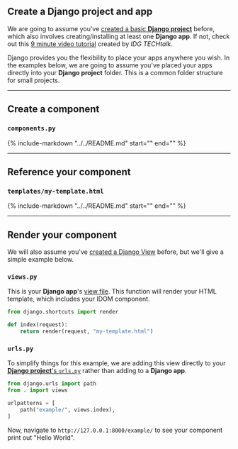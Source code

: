 ## Create a Django project and app

We are going to assume you've [created a basic **Django project**](https://docs.djangoproject.com/en/dev/intro/tutorial01/) before, which also involves creating/installing at least one **Django app**. If not, check out this [9 minute video tutorial](https://www.youtube.com/watch?v=ZsJRXS_vrw0) created by _IDG TECHtalk_.

Django provides you the flexibility to place your apps anywhere you wish. In the examples below, we are going to assume you've placed your apps directly into your **Django project** folder. This is a common folder structure for small projects.

---

## Create a component

### `components.py`

{%
   include-markdown "../../README.md"
   start="<!--py-example-start-->"
   end="<!--py-example-end-->"
%}

---

## Reference your component

### `templates/my-template.html`

{%
   include-markdown "../../README.md"
   start="<!--html-example-start-->"
   end="<!--html-example-end-->"
%}

---

## Render your component

We will also assume you've [created a Django View](https://docs.djangoproject.com/en/dev/intro/tutorial01/#write-your-first-view) before, but we'll give a simple example below.

### `views.py`

This is your **Django app**'s [view file](https://docs.djangoproject.com/en/dev/intro/tutorial01/#write-your-first-view). This function will render your HTML template, which includes your IDOM component.

```python
from django.shortcuts import render

def index(request):
    return render(request, "my-template.html")
```

### `urls.py`

To simplify things for this example, we are adding this view directly to your [**Django project**'s `urls.py`](https://docs.djangoproject.com/en/dev/intro/tutorial01/#write-your-first-view) rather than adding to a **Django app**.

```python
from django.urls import path
from . import views

urlpatterns = [
    path("example/", views.index),
]
```

Now, navigate to `http://127.0.0.1:8000/example/` to see your component print out "Hello World".
